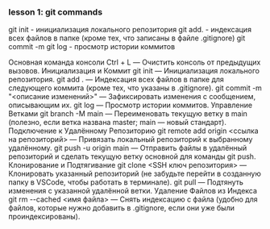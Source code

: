 ### lesson 1: git commands

git init - инициализация локального репозитория
git add. - индексация всех файлов в папке (кроме тех, что записаны в файле .gitignore)
git commit -m 
git log - просмотр истории коммитов

Основная команда консоли
Ctrl + L — Очистить консоль от предыдущих вызовов.
Инициализация и Коммит
git init — Инициализация локального репозитория.
git add . — Индексация всех файлов в папке для следующего коммита (кроме тех, что указаны в .gitignore).
git commit -m "<описание изменений>" — Зафиксировать изменения с сообщением, описывающим их.
git log — Просмотр истории коммитов.
Управление Ветками
git branch -M main — Переименовать текущую ветку в main (полезно, если ветка названа master; main — новый стандарт).
Подключение к Удалённому Репозиторию
git remote add origin <ссылка на репозиторий> — Привязать локальный репозиторий к выбранному удалённому.
git push -u origin main — Отправить файлы в удалённый репозиторий и сделать текущую ветку основной для команды git push.
Клонирование и Подтягивание
git clone <SSH ключ репозитория> — Клонировать указанный репозиторий (не забудьте перейти в созданную папку в VSCode, чтобы работать в терминале).
git pull — Подтянуть изменения с указанной удалённой ветки.
Удаление Файлов из Индекса
git rm --cached <имя файла> — Снять индексацию с файла (удобно для файлов, которые нужно добавить в .gitignore, если они уже были проиндексированы).